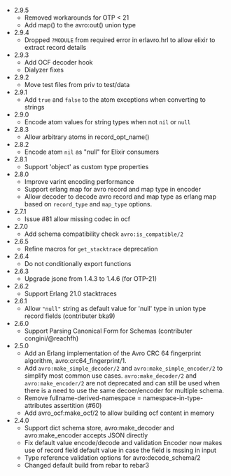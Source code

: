 * 2.9.5
   - Removed workarounds for OTP < 21
   - Add map() to the avro:out() union type
* 2.9.4
   - Dropped `?MODULE` from required error in erlavro.hrl to allow elixir to extract record details
* 2.9.3
   - Add OCF decoder hook
   - Dialyzer fixes
* 2.9.2
   - Move test files from priv to test/data
* 2.9.1
   - Add `true` and `false` to the atom exceptions when converting to strings
* 2.9.0
   - Encode atom values for string types when not `nil` or `null`
* 2.8.3
   - Allow arbitrary atoms in record_opt_name()
* 2.8.2
   - Encode atom `nil` as "null" for Elixir consumers
* 2.8.1
   - Support 'object' as custom type properties
* 2.8.0
   - Improve varint encoding performance
   - Support erlang map for avro record and map type in encoder
   - Allow decoder to decode avro record and map type as erlang map
     based on `record_type` and `map_type` options.
* 2.7.1
   - Issue #81 allow missing codec in ocf
* 2.7.0
   - Add schema compatibility check `avro:is_compatible/2`
* 2.6.5
   - Refine macros for `get_stacktrace` deprecation
* 2.6.4
   - Do not conditionally export functions
* 2.6.3
   - Upgrade jsone from 1.4.3 to 1.4.6 (for OTP-21)
* 2.6.2
   - Support Erlang 21.0 stacktraces
* 2.6.1
   - Allow `"null"` string as default value for 'null' type in union type record fields (contributer bka9)
* 2.6.0
   - Support Parsing Canonical Form for Schemas (contributer congini/@reachfh)
* 2.5.0
   - Add an Erlang implementation of the Avro CRC 64 fingerprint algorithm, avro:crc64_fingerprint/1.
   - Add `avro:make_simple_decoder/2` and `avro:make_simple_encoder/2` to simplify most common use cases.
     `avro:make_decoder/2` and `avro:make_encoder/2` are not deprecated and can still be used when
     there is a need to use the same decoer/encoder for multiple schema.
   - Remove fullname-derived-namespace = namespace-in-type-attributes assertition (#60)
   - Add avro_ocf:make_ocf/2 to allow building ocf content in memory
* 2.4.0
   - Support dict schema store, avro:make_decoder and avro:make_encoder accepts JSON directly
   - Fix default value encode/decode and validation
     Encoder now makes use of record field default value in case the field is mssing in input
   - Type reference validation options for avro:decode_schema/2
   - Changed default build from rebar to rebar3
